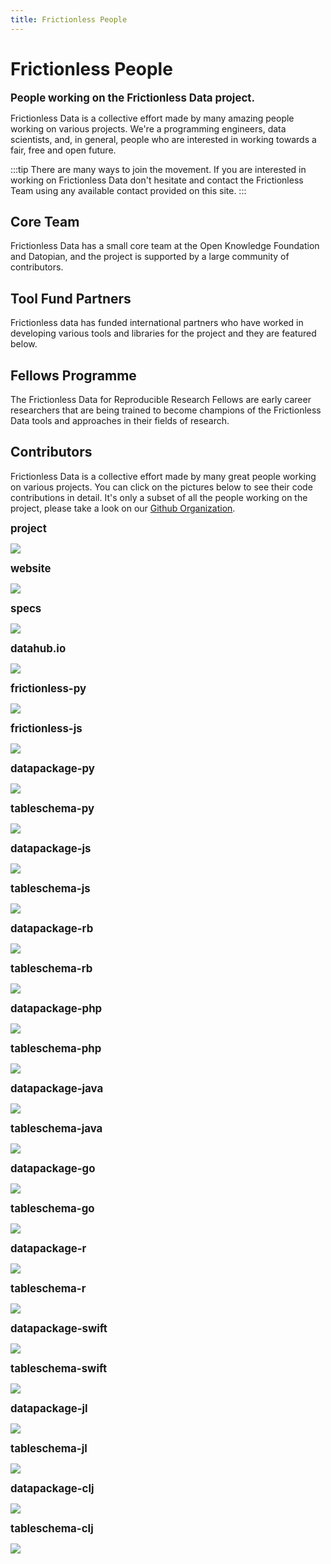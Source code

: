 ```yaml
---
title: Frictionless People
---
```


# Frictionless People

<big><strong>People working on the Frictionless Data project.</strong></big>

Frictionless Data is a collective effort made by many amazing people working on various projects. We're a programming engineers, data scientists, and, in general, people who are interested in working towards a fair, free and open future.

:::tip
There are many ways to join the movement. If you are interested in working on Frictionless Data don't hesitate and contact the Frictionless Team using any available contact provided on this site.
:::

## Core Team

Frictionless Data has a small core team at the Open Knowledge Foundation and Datopian, and the project is supported by a large community of contributors.

<div class="grid grid-cols-2 md:grid-cols-3">
  <TeamProfile
      v-for="profile in team"
      :key="profile.name"
      :profile="profile" />
</div>

## Tool Fund Partners

Frictionless data has funded international partners who have worked in developing various tools and libraries for the project and they are featured below.

<div class="grid grid-cols-2 md:grid-cols-3">
  <TeamProfile
    v-for="profile in toolFundPartners"
    :key="profile.name"
    :profile="profile"/>
</div>

## Fellows Programme

The Frictionless Data for Reproducible Research Fellows are early career researchers that are being trained to become champions of the Frictionless Data tools and approaches in their fields of research.

<div class="grid grid-cols-2 md:grid-cols-3">
  <TeamProfile
      v-for="profile in fellows"
      :key="profile.name"
      :profile="profile" />
</div>

## Contributors

Frictionless Data is a collective effort made by many great people working on various projects. You can click on the pictures below to see their code contributions in detail. It's only a subset of all the people working on the project, please take a look on our [Github Organization](https://github.com/frictionlessdata).

<p><strong><big>project</big></strong></p>
<a href="https://github.com/frictionlessdata/project/graphs/contributors" title="Open a Github repo">
  <img src="https://contrib.rocks/image?repo=frictionlessdata/project" />
</a>

<p><strong><big>website</big></strong></p>
<a href="https://github.com/frictionlessdata/website/graphs/contributors" title="Open a Github repo">
  <img src="https://contrib.rocks/image?repo=frictionlessdata/website" />
</a>

<p><strong><big>specs</big></strong></p>
<a href="https://github.com/frictionlessdata/specs/graphs/contributors" title="Open a Github repo">
  <img src="https://contrib.rocks/image?repo=frictionlessdata/specs" />
</a>

<!-- <p><strong><big>application</big></strong></p> -->
<!-- <a href="https://github.com/frictionlessdata/application/graphs/contributors" title="Open a Github repo"> -->
  <!-- <img src="https://contrib.rocks/image?repo=frictionlessdata/application" /> -->
<!-- </a> -->

<!-- <p><strong><big>repository</big></strong></p> -->
<!-- <a href="https://github.com/frictionlessdata/repository/graphs/contributors" title="Open a Github repo"> -->
  <!-- <img src="https://contrib.rocks/image?repo=frictionlessdata/repository" /> -->
<!-- </a> -->

<!-- <p><strong><big>components</big></strong></p> -->
<!-- <a href="https://github.com/frictionlessdata/components/graphs/contributors" title="Open a Github repo"> -->
  <!-- <img src="https://contrib.rocks/image?repo=frictionlessdata/components" /> -->
<!-- </a> -->

<p><strong><big>datahub.io</big></strong></p>
<a href="https://github.com/datopian/frontend/graphs/contributors" title="Open a Github repo">
  <img src="https://contrib.rocks/image?repo=datopian/frontend" />
</a>

<p><strong><big>frictionless-py</big></strong></p>
<a href="https://github.com/frictionlessdata/frictionless-py/graphs/contributors" title="Open a Github repo">
  <img src="https://contrib.rocks/image?repo=frictionlessdata/frictionless-py" />
</a>

<p><strong><big>frictionless-js</big></strong></p>
<a href="https://github.com/frictionlessdata/frictionless-js/graphs/contributors" title="Open a Github repo">
  <img src="https://contrib.rocks/image?repo=frictionlessdata/frictionless-js" />
</a>

<p><strong><big>datapackage-py</big></strong></p>
<a href="https://github.com/frictionlessdata/datapackage-py/graphs/contributors" title="Open a Github repo">
  <img src="https://contrib.rocks/image?repo=frictionlessdata/datapackage-py" />
</a>

<p><strong><big>tableschema-py</big></strong></p>
<a href="https://github.com/frictionlessdata/tableschema-py/graphs/contributors" title="Open a Github repo">
  <img src="https://contrib.rocks/image?repo=frictionlessdata/tableschema-py" />
</a>

<p><strong><big>datapackage-js</big></strong></p>
<a href="https://github.com/frictionlessdata/datapackage-js/graphs/contributors" title="Open a Github repo">
  <img src="https://contrib.rocks/image?repo=frictionlessdata/datapackage-js" />
</a>

<p><strong><big>tableschema-js</big></strong></p>
<a href="https://github.com/frictionlessdata/tableschema-js/graphs/contributors" title="Open a Github repo">
  <img src="https://contrib.rocks/image?repo=frictionlessdata/tableschema-js" />
</a>

<p><strong><big>datapackage-rb</big></strong></p>
<a href="https://github.com/frictionlessdata/datapackage-rb/graphs/contributors" title="Open a Github repo">
  <img src="https://contrib.rocks/image?repo=frictionlessdata/datapackage-rb" />
</a>

<p><strong><big>tableschema-rb</big></strong></p>
<a href="https://github.com/frictionlessdata/tableschema-rb/graphs/contributors" title="Open a Github repo">
  <img src="https://contrib.rocks/image?repo=frictionlessdata/tableschema-rb" />
</a>

<p><strong><big>datapackage-php</big></strong></p>
<a href="https://github.com/frictionlessdata/datapackage-php/graphs/contributors" title="Open a Github repo">
  <img src="https://contrib.rocks/image?repo=frictionlessdata/datapackage-php" />
</a>

<p><strong><big>tableschema-php</big></strong></p>
<a href="https://github.com/frictionlessdata/tableschema-php/graphs/contributors" title="Open a Github repo">
  <img src="https://contrib.rocks/image?repo=frictionlessdata/tableschema-php" />
</a>

<p><strong><big>datapackage-java</big></strong></p>
<a href="https://github.com/frictionlessdata/datapackage-java/graphs/contributors" title="Open a Github repo">
  <img src="https://contrib.rocks/image?repo=frictionlessdata/datapackage-java" />
</a>

<p><strong><big>tableschema-java</big></strong></p>
<a href="https://github.com/frictionlessdata/tableschema-java/graphs/contributors" title="Open a Github repo">
  <img src="https://contrib.rocks/image?repo=frictionlessdata/tableschema-java" />
</a>

<p><strong><big>datapackage-go</big></strong></p>
<a href="https://github.com/frictionlessdata/datapackage-go/graphs/contributors" title="Open a Github repo">
  <img src="https://contrib.rocks/image?repo=frictionlessdata/datapackage-go" />
</a>

<p><strong><big>tableschema-go</big></strong></p>
<a href="https://github.com/frictionlessdata/tableschema-go/graphs/contributors" title="Open a Github repo">
  <img src="https://contrib.rocks/image?repo=frictionlessdata/tableschema-go" />
</a>

<p><strong><big>datapackage-r</big></strong></p>
<a href="https://github.com/frictionlessdata/datapackage-r/graphs/contributors" title="Open a Github repo">
  <img src="https://contrib.rocks/image?repo=frictionlessdata/datapackage-r" />
</a>

<p><strong><big>tableschema-r</big></strong></p>
<a href="https://github.com/frictionlessdata/tableschema-r/graphs/contributors" title="Open a Github repo">
  <img src="https://contrib.rocks/image?repo=frictionlessdata/tableschema-r" />
</a>

<p><strong><big>datapackage-swift</big></strong></p>
<a href="https://github.com/frictionlessdata/datapackage-swift/graphs/contributors" title="Open a Github repo">
  <img src="https://contrib.rocks/image?repo=frictionlessdata/datapackage-swift" />
</a>

<p><strong><big>tableschema-swift</big></strong></p>
<a href="https://github.com/frictionlessdata/tableschema-swift/graphs/contributors" title="Open a Github repo">
  <img src="https://contrib.rocks/image?repo=frictionlessdata/tableschema-swift" />
</a>

<p><strong><big>datapackage-jl</big></strong></p>
<a href="https://github.com/frictionlessdata/datapackage.jl/graphs/contributors" title="Open a Github repo">
  <img src="https://contrib.rocks/image?repo=frictionlessdata/datapackage.jl" />
</a>

<p><strong><big>tableschema-jl</big></strong></p>
<a href="https://github.com/frictionlessdata/tableschema.jl/graphs/contributors" title="Open a Github repo">
  <img src="https://contrib.rocks/image?repo=frictionlessdata/tableschema.jl" />
</a>

<p><strong><big>datapackage-clj</big></strong></p>
<a href="https://github.com/frictionlessdata/datapackage-clj/graphs/contributors" title="Open a Github repo">
  <img src="https://contrib.rocks/image?repo=frictionlessdata/datapackage-clj" />
</a>

<p><strong><big>tableschema-clj</big></strong></p>
<a href="https://github.com/frictionlessdata/tableschema-clj/graphs/contributors" title="Open a Github repo">
  <img src="https://contrib.rocks/image?repo=frictionlessdata/tableschema-clj" />
</a>

<script>
// import data from './data.json'

var team = [{
	name: 'Rufus Pollock',
	city: 'Paris, France',
	languages: ['en', 'fr'],
	github: 'rufuspollock',
	work: {
		role: 'Creator',
		org: 'Frictionless Data'
	},
	reposOfficial: [
		'datopian/*'
	],
}]

team = team.concat([
	{
		name: 'Lilly Winfree',
		city: 'Austin, TX',
		languages: ['en'],
		github: 'lwinfree',
		work: {
			role: 'Product Manager',
			org: 'Frictionless Data'
		},
		reposOfficial: [
			'okfn/*'
		]
	}
])

team = team.concat([
	{
		name: 'Evgeny Karev',
		city: 'Moscow, Russia',
		languages: ['en', 'ru'],
		github: 'roll',
		work: {
			role: 'Technical Lead',
			org: 'Frictionless Data'
		},
		reposOfficial: [
			'okfn/*'
		]
	}
])

team = team.concat([
	{
		name: 'Sébastien Lavoie',
		city: 'Canada',
		languages: ['en'],
		github: 'sglavoie',
		work: {
			role: 'Product Manager',
			org: 'Datopian'
		},
		reposOfficial: [
			'datapian/*'
		]
	}
])

team = team.concat([
	{
		name: 'Sara Petti',
		city: 'Hamburg, Germany',
		languages: ['en', 'it'],
		github: 'sapetti9',
		work: {
			role: 'Community Manager',
			org: 'Frictionless Data'
		},
		reposOfficial: [
			'okfn/*'
		]
	}
])


var toolFundPartners = [
	{
		name: 'Stephen Eglen',
		city: 'UK',
    github: 'sje30',
		work: {
      role: 'Tool Fund 2020 Grantee'
		},
		reposOfficial: [
			'https://sje30.github.io/'
		]
	}
]

toolFundPartners = toolFundPartners.concat([
	{
	  name: 'Asura Enkhbayar',
		city: 'Canada',
		github: 'Bubblbu',
		work: {
			role: 'Tool Fund 2020 Grantee'
		},
		reposOfficial: [
			'Bubblbu/metrics-in-context'
		]
	}
])

toolFundPartners = toolFundPartners.concat([
	{
	  name: 'Carles Pina i Estany',
		city: 'Spain',
		github: 'cpina',
		work: {
			role: 'Tool Fund 2020 Grantee'
		},
		reposOfficial: [
			'frictionlessdata/schema-collaboration'
		]
	}
])

toolFundPartners = toolFundPartners.concat([
	{
	  name: 'Simon Tyrrell and Xingdong Bian',
		city: 'UK',
		github: 'billyfish',
		work: {
			role: 'Tool Fund 2020 Grantee'
		},
		reposOfficial: [
			'billyfish/eirods-dav#frictionless-data-support', 'TGAC/ckan-frictionlessdata'
		]
	}
])

toolFundPartners = toolFundPartners.concat([
	{
	  name: 'Nikhil Vats',
		city: 'India',
		github: 'Nikhil-Vats',
		work: {
			role: 'Tool Fund 2020 Grantee'
		},
		reposOfficial: [
			'intermine/im-docs/blob/master/docs/webapp/frictionless/index.md'
		]
	}
])

toolFundPartners = toolFundPartners.concat([
	{
	  name: 'André Heughebaert',
		city: 'Belgium',
		github: 'andrejjh',
		work: {
			role: 'Tool Fund 2019 Grantee'
		},
		reposOfficial: [
			'frictionlessdata/FrictionlessDarwinCore'
		]
	}
])

toolFundPartners = toolFundPartners.concat([
	{
	  name: 'João Alexandre Peschanski',
		city: 'Brasil',
		github: 'neuromat',
		work: {
			role: 'Tool Fund 2019 Grantee'
		},
		reposOfficial: [
			'neuromat/nes'
		]
	}
])

toolFundPartners = toolFundPartners.concat([
	{
	  name: 'Greg Bloom',
		city: 'USA',
		github: 'greggish',
		work: {
			role: 'Tool Fund 2019 Grantee'
		},
		reposOfficial: [
			'openreferral/'
		]
	}
])

toolFundPartners = toolFundPartners.concat([
	{
	  name: 'Shelby Switzer',
		city: 'USA',
		github: 'switzersc',
		work: {
			role: 'Tool Fund 2019 Grantee'
		},
		reposOfficial: [
			'openreferral/'
		]
	}
])

toolFundPartners = toolFundPartners.concat([
	{
		name: 'Stephan Max',
		city: 'Germany',
		github: 'stephanmax',
		work: {
			role: 'Tool Fund 2019 Grantee'
		},
		reposOfficial: [
			'frictionlessdata/googlesheets-datapackage-tools'
		]
	}
])

toolFundPartners = toolFundPartners.concat([
	{
		name: 'Oleg Lavrovsky',
		city: 'Switzerland',
		github: 'loleg',
		work: {
			role: 'Tool Fund 2017 Grantee'
		},
		reposOfficial: [
			'loleg/DataPackage.jl'
		]
	}
])

toolFundPartners = toolFundPartners.concat([
	{
		name: 'Matt Thompson',
		city: 'UK',
		github: 'cblop',
		work: {
			role: 'Tool Fund 2017 Grantee'
		},
		reposOfficial: [
			'frictionlessdata/datapackage-clj', 'frictionlessdata/tableschema-clj'
		]
	}
])

toolFundPartners = toolFundPartners.concat([
	{
	  name: 'Georges Labrèche',
		city: 'Germany',
		github: 'georgeslabreche',
		work: {
			role: 'Tool Fund 2017 Grantee'
		},
		reposOfficial: [
			'frictionlessdata/datapackage-java', 'frictionlessdata/tableschema-java'
		]
	}
])

toolFundPartners = toolFundPartners.concat([
	{
	  name: 'Ori Hoch',
		city: 'Israel',
		github: 'OriHoch',
		work: {
			role: 'Tool Fund 2017 Grantee'
		},
		reposOfficial: [
			'frictionlessdata/tableschema-php', 'frictionlessdata/datapackage-php'
		]
	}
])

toolFundPartners = toolFundPartners.concat([
	{
	  name: 'Daniel Fireman',
		city: 'Brasil',
		github: 'danielfireman',
		work: {
			role: 'Tool Fund 2017 Grantee'
		},
		reposOfficial: [
			'frictionlessdata/datapackage-go', 'frictionlessdata/tableschema-go'
		]
	}
])

toolFundPartners = toolFundPartners.concat([
	{
		name: 'Open Knowledge Greece',
		city: 'Greece',
		github: 'okgreece',
		work: {
			role: 'Tool Fund 2017 Grantee'
		},
		reposOfficial: [
			'frictionlessdata/datapackage-r', 'frictionlessdata/tableschema-r'
		]
	}
])


var fellows = [
	{
		name: 'Kate Bowie',
		city: 'USA',
		github: 'katebowie',
		work: {
      role: 'Reproducible Research Fellow 2020-2021'
		},
	}
]
fellows = fellows.concat([
	{
		name: 'Katerina Drakoulaki',
		city: 'Greece',
		github: 'KDrakoulaki',
		work: {
      role: 'Reproducible Research Fellow 2020-2021'
		},
	}
])

fellows = fellows.concat([
	{
		name: 'Daniel Alcalà López',
		city: 'Spain',
		github: 'danalclop',
		work: {
      role: 'Reproducible Research Fellow 2020-2021'
		},
	}
])

fellows = fellows.concat([
	{
		name: 'Jacqueline Maasch',
		city: 'USA',
		github: 'jmaasch',
		work: {
      role: 'Reproducible Research Fellow 2020-2021'
		},
	}
])

fellows = fellows.concat([
	{
		name: 'Evelyn Night',
		city: 'Kenya',
		github: 'E-night',
		work: {
      role: 'Reproducible Research Fellow 2020-2021'
		},
	}
])

fellows = fellows.concat([
	{
		name: 'Anne Lee Steele',
		city: 'Switzerland',
		github: 'aleesteele',
		work: {
      role: 'Reproducible Research Fellow 2020-2021'
		},
	}
])

fellows = fellows.concat([
	{
		name: 'Sam Wilairat',
		city: 'USA',
		github: 'swilairat',
		work: {
      role: 'Reproducible Research Fellow 2020-2021'
		},
	}
])

fellows = fellows.concat([
	{
		name: 'Monica Granados',
		city: 'Canada',
		github: 'Monsauce',
		work: {
      role: 'Reproducible Research Fellow 2019-2020'
		},
	}
])

fellows = fellows.concat([
	{
		name: 'Selene Yang',
		city: 'Paraguay',
		github: 'seleneyang',
		work: {
      role: 'Reproducible Research Fellow 2019-2020'
		},
	}
])

fellows = fellows.concat([
	{
		name: 'Daniel Ouso',
		city: 'Nigeria',
		github: 'ousodaniel',
		work: {
      role: 'Reproducible Research Fellow 2019-2020'
		},
	}
])

fellows = fellows.concat([
	{
		name: 'Lily Zhao',
		city: 'USA',
		github: 'lilyzzhao',
		work: {
      role: 'Reproducible Research Fellow 2019-2020'
		},
	}
])

export default {
  data () {
		return {
			team,
			toolFundPartners,
			fellows,
		}
  }
}
</script>

<style>
	.fluer {
		padding-left: 1rem;
	}

	.flex {
		justify-content: space-around;
	}
</style>
